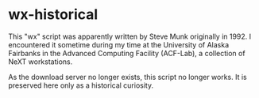 # wx-historical

This "wx" script was apparently written by Steve Munk originally in 1992.  I
encountered it sometime during my time at the University of Alaska Fairbanks
in the Advanced Computing Facility (ACF-Lab), a collection of NeXT
workstations.

As the download server no longer exists, this script no longer works.  It is
preserved here only as a historical curiosity.
